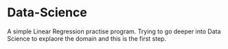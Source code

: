 # Data-Science

<p>A simple Linear Regression practise program. Trying to go deeper into Data Science to explaore the domain and this is the first step.</p> 
